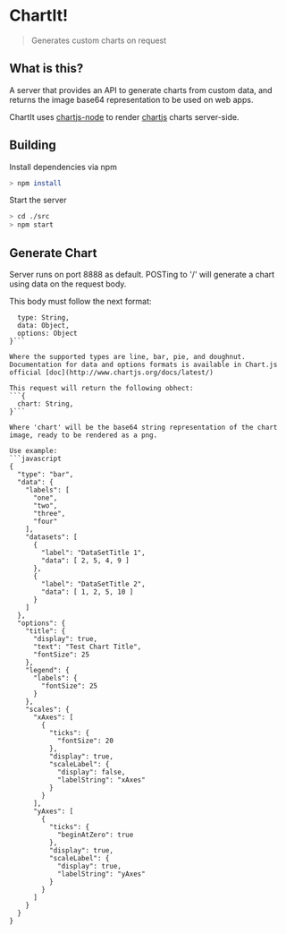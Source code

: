 #  ChartIt!

> Generates custom charts on request

## What is this?

A server that provides an API to generate charts from custom data, and returns the image base64 representation to be used on web apps.

ChartIt uses [chartjs-node](https://github.com/vmpowerio/chartjs-node) to render [chartjs](https://github.com/chartjs/Chart.js) charts server-side.

## Building

Install dependencies via npm

```bash
> npm install
```

Start the server

```bash
> cd ./src
> npm start
```

## Generate Chart

Server runs on port 8888 as default. POSTing to '/' will generate a chart using data on the request body.

This body must follow the next format:

```{
  type: String,
  data: Object,
  options: Object
}```
 
Where the supported types are line, bar, pie, and doughnut. Documentation for data and options formats is available in Chart.js official [doc](http://www.chartjs.org/docs/latest/)

This request will return the following obhect:
```{
  chart: String,
}```

Where 'chart' will be the base64 string representation of the chart image, ready to be rendered as a png.

Use example:
```javascript
{
  "type": "bar",
  "data": {
    "labels": [
      "one",
      "two",
      "three",
      "four"
    ],
    "datasets": [
      {
        "label": "DataSetTitle 1",
        "data": [ 2, 5, 4, 9 ]
      },
      {
        "label": "DataSetTitle 2",
        "data": [ 1, 2, 5, 10 ]
      }
    ]
  },
  "options": {
    "title": {
      "display": true,
      "text": "Test Chart Title",
      "fontSize": 25
    },
    "legend": {
      "labels": {
        "fontSize": 25
      }
    },
    "scales": {
      "xAxes": [
        {
          "ticks": {
            "fontSize": 20
          },
          "display": true,
          "scaleLabel": {
            "display": false,
            "labelString": "xAxes"
          }
        }
      ],
      "yAxes": [
        {
          "ticks": {
            "beginAtZero": true
          },
          "display": true,
          "scaleLabel": {
            "display": true,
            "labelString": "yAxes"
          }
        }
      ]
    }
  }
}
```

